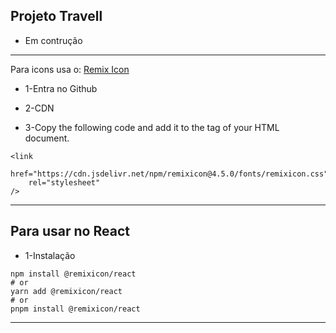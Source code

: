 ## Projeto Travell


- Em contrução

---

Para icons usa o: [Remix Icon](https://remixicon.com/)
* 1-Entra no Github

* 2-CDN
* 3-Copy the following code and add it to the <head> tag of your HTML document.

```
<link
    href="https://cdn.jsdelivr.net/npm/remixicon@4.5.0/fonts/remixicon.css"
    rel="stylesheet"
/>
```
---

## Para usar no React

* 1-Instalação

```
npm install @remixicon/react
# or
yarn add @remixicon/react
# or
pnpm install @remixicon/react
```
---



